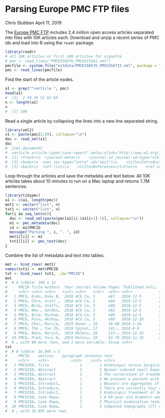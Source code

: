 Parsing Europe PMC FTP files
================
Chris Stubben
April 11, 2019

The [Europe PMC FTP](https://europepmc.org/ftp/oa/) includes 2.4 million open access articles separated into files with 10K articles each. Download and unzip a recent series of PMC ids and load into R using the `readr` package.

``` r
library(readr)
# all 10K articles or first 100 articles for vignette
# pmc <- read_lines("PMC6358576_PMC6373241.xml")
pmcfile <- system.file("extdata/PMC6358576_PMC6358715.xml", package = "tidypmc")
pmc <- read_lines(pmcfile)
```

Find the start of the article nodes.

``` r
a1 <- grep("^<article ", pmc)
head(a1)
#  [1]  2 30 38 52 62 69
n <- length(a1)
n
#  [1] 100
```

Read a single article by collapsing the lines into a new line separated string.

``` r
library(xml2)
x1 <- paste(pmc[2:29], collapse="\n")
doc <- read_xml(x1)
doc
#  {xml_document}
#  <article article-type="case-report" xmlns:xlink="http://www.w3.org/1999/xlink" xmlns:mml="http://www.w3.org/1998/Math/MathML">
#  [1] <front>\n  <journal-meta>\n    <journal-id journal-id-type="nlm-ta">ACG Case Rep J</journal-i ...
#  [2] <body>\n  <sec sec-type="intro" id="sec1">\n    <title>Introduction</title>\n    <p>Bezoars a ...
#  [3] <back>\n  <ref-list>\n    <title>References</title>\n    <ref id="B1">\n      <label>1.</labe ...
```

Loop through the articles and save the metadata and text below. All 10K articles takes about 10 minutes to run on a Mac laptop and returns 1.7M sentences.

``` r
library(tidypmc)
a1 <- c(a1, length(pmc))
met1 <- vector("list", n)
txt1 <- vector("list", n)
for(i in seq_len(n)){
  doc <- read_xml(paste(pmc[a1[i]:(a1[i+1]-1)], collapse="\n"))
  m1 <- pmc_metadata(doc)
  id <- m1$PMCID
  message("Parsing ", i, ". ", id)
  met1[[i]] <- m1
  txt1[[i]] <- pmc_text(doc)
}
```

Combine the list of metadata and text into tables.

``` r
met <- bind_rows( met1)
names(txt1) <- met$PMCID
txt <- bind_rows( txt1, .id="PMCID")
met
#  # A tibble: 100 x 12
#     PMCID Title Authors  Year Journal Volume Pages `Published onli… `Date received` DOI   Publisher
#     <chr> <chr> <chr>   <int> <chr>   <chr>  <chr> <chr>            <chr>           <chr> <chr>    
#   1 PMC6… Endo… Dana B…  2018 ACG Ca… 5      e87   2018-12-5        2018-7-8        10.1… American…
#   2 PMC6… Chro… Scott …  2018 ACG Ca… 5      e94   2018-12-5        2018-5-5        10.1… American…
#   3 PMC6… Bile… Steffi…  2018 ACG Ca… 5      e88   2018-12-5        2018-5-7        10.1… American…
#   4 PMC6… New … Gordon…  2018 ACG Ca… 5      e92   2018-12-5        2018-3-3        10.1… American…
#   5 PMC6… Bile… Michae…  2018 ACG Ca… 5      e89   2018-12-5        2017-11-3       10.1… American…
#   6 PMC6… Fuso… Akshay…  2018 ACG Ca… 5      e99   2018-12-19       2018-3-8        10.1… American…
#   7 PMC6… Chor… Marcia…  2019 Genes … 20     56-68 2018-1-24        2017-9-1        10.1… Nature P…
#   8 PMC6… The … Tao Zh…  2019 Spinal… 57     141-… 2018-8-8         2017-12-19      10.1… Nature P…
#   9 PMC6… Natu… Marjol…  2019 Molecu… 20     115-… 2018-12-16       2018-10-22      10.1… Elsevier 
#  10 PMC6… Pred… Yury O…  2019 Molecu… 20     63-78 2018-11-16       2018-9-10       10.1… Elsevier 
#  # … with 90 more rows, and 1 more variable: Issue <chr>
txt
#  # A tibble: 16,905 x 5
#     PMCID    section    paragraph sentence text                                                      
#     <chr>    <chr>          <int>    <int> <chr>                                                     
#   1 PMC6358… Title              1        1 Endoscopic versus Surgical Intervention for Jejunal Bezoa…
#   2 PMC6358… Abstract           1        1 Bezoar-induced small bowel obstruction is a rare entity, …
#   3 PMC6358… Abstract           1        2 The cornerstone of treatment for intestinal bezoars has b…
#   4 PMC6358… Abstract           1        3 We present a patient with obstructive jejunal phytobezoar…
#   5 PMC6358… Introduct…         1        1 Bezoars are aggregates of undigested foreign material tha…
#   6 PMC6358… Introduct…         1        2 There are currently four classifications of bezoars: phyt…
#   7 PMC6358… Introduct…         1        3 Endoscopic treatment of bezoars causing intestinal obstru…
#   8 PMC6358… Case Repo…         1        1 A 60-year old diabetic woman with a past cholecystectomy …
#   9 PMC6358… Case Repo…         1        2 Physical examination revealed mild diffuse abdominal tend…
#  10 PMC6358… Case Repo…         1        3 Computed tomography (CT) of the abdomen and pelvis reveal…
#  # … with 16,895 more rows
```
